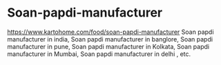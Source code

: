 # Soan-papdi-manufacturer
https://www.kartohome.com/food/soan-papdi-manufacturer Soan papdi manufacturer in india, Soan papdi manufacturer in banglore, Soan papdi manufacturer in pune, Soan papdi manufacturer in Kolkata, Soan papdi manufacturer in Mumbai, Soan papdi manufacturer in delhi , etc.
